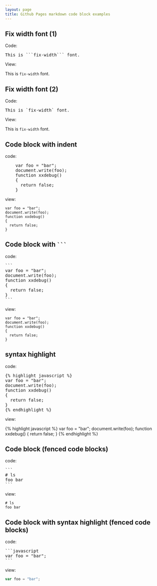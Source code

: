 ```yaml
---
layout: page
title: Github Pages markdown code block examples
---
```


## Fix width font (1)

Code:

<pre>
This is ```fix-width``` font.
</pre>

View:

This is ```fix-width``` font.

## Fix width font (2)

Code:

<pre>
This is `fix-width` font.
</pre>

View:

This is `fix-width` font.

## Code block with indent

code:

<pre>
    var foo = "bar";
    document.write(foo);
    function xxdebug()
    {
      return false;
    }
</pre>

view:

    var foo = "bar";
    document.write(foo);
    function xxdebug()
    {
      return false;
    }

## Code block with <code>```</code>

code:

<pre>
```
var foo = "bar";
document.write(foo);
function xxdebug()
{
  return false;
}
```
</pre>

view:

```
var foo = "bar";
document.write(foo);
function xxdebug()
{
  return false;
}
```

## syntax highlight

code:

<pre>
{% highlight javascript %}
var foo = "bar";
document.write(foo);
function xxdebug()
{
  return false;
}
{% endhighlight %}
</pre>

view:

{% highlight javascript %}
var foo = "bar";
document.write(foo);
function xxdebug()
{
  return false;
}
{% endhighlight %}

## Code block (fenced code blocks)

code:

<pre>
```
# ls
foo bar
```
</pre>

view:

```
# ls
foo bar
```

## Code block with syntax highlight (fenced code blocks)

code:

<pre>
```javascript
var foo = "bar";
```
</pre>

view:

```javascript
var foo = "bar";
```
